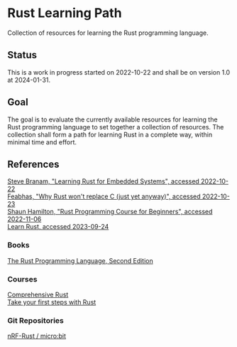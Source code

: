 # Rust Learning Path

Collection of resources for learning the Rust programming language.

## Status

This is a work in progress started on 2022-10-22 and shall be on version 1.0 at 2024-01-31.

## Goal

The goal is to evaluate the currently available resources for learning the Rust programming language to set together a collection of resources. The collection shall form a path for learning Rust in a complete way, within minimal time and effort.

## References

[Steve Branam, "Learning Rust for Embedded Systems", accessed 2022-10-22](https://www.embeddedrelated.com/showarticle/1432.php)  
[Feabhas, "Why Rust won't replace C (just yet anyway)", accessed 2022-10-23](https://youtu.be/ojEXMM_1bVA)  
[Shaun Hamilton, "Rust Programming Course for Beginners", accessed 2022-11-06](https://youtu.be/MsocPEZBd-M)  
[Learn Rust, accessed 2023-09-24](https://www.rust-lang.org/learn)  

### Books

[The Rust Programming Language, Second Edition](https://play.google.com/store/books/details/Steve_Klabnik_The_Rust_Programming_Language_2nd_Ed?id=a8l9EAAAQBAJ)  

### Courses

[Comprehensive Rust](https://google.github.io/comprehensive-rust/)  
[Take your first steps with Rust](https://learn.microsoft.com/en-us/training/paths/rust-first-steps/)  

### Git Repositories

[nRF-Rust / micro:bit](https://github.com/nrf-rs/microbit)  
